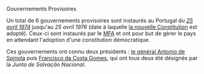 Gouvernements Provisoires

Un total de 6 gouvernements provisoires sont instaurés au Portugal du *[25 avril 1974](articles/Revo_Oeillet.md)* jusqu'au *25 avril 1976* (date à laquelle [la nouvelle Constitution](articles/Nouvelle_const.md) est adopté).
Ceux-ci sont instaurés par le [MFA](articles/mfa.md) et ont pour but de gèrer le pays en attendant l'adoption d'une constitution démocratique.

Ces gouvernements ont connu deux présidents : [le général Antonio de Spínola](articles/Antonio_Spinola.md) puis [Francisco da Costa Gomes](articles/costa_gomes.md), qui ont tous deux été désignés par la *Junta de Salvação Nacional*.
 